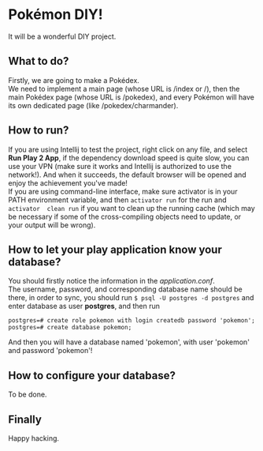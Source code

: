 # Pokémon DIY!
It will be a wonderful DIY project.

## What to do?
Firstly, we are going to make a Pokédex.  
We need to implement a main page (whose URL is /index or /), then the main
Pokédex page (whose URL is /pokedex), and every Pokémon will have its own 
dedicated page (like /pokedex/charmander).

## How to run?
If you are using Intellij to test the project, right click on any file,
and select **Run Play 2 App**, if the dependency download speed is quite slow,
you can use your VPN (make sure it works and Intellij is authorized to use the
network!). And when it succeeds, the default browser will be opened and enjoy
the achievement you've made!  
If you are using command-line interface, make sure activator is in your PATH
environment variable, and then `activator run` for the run and `activator 
clean run` if you want to clean up the running cache (which may be necessary 
if some of the cross-compiling objects need to update, or your output will be
wrong).

## How to let your play application know your database?
You should firstly notice the information in the *application.conf*.  
The username, password, and corresponding database name should be there,
in order to sync, you should run `$ psql -U postgres -d postgres` and enter database
as user **postgres**, and then run
```
postgres=# create role pokemon with login createdb password 'pokemon';
postgres=# create database pokemon;
```
And then you will have a database named 'pokemon', with user 'pokemon' and password 'pokemon'!  

## How to configure your database?
To be done.

## Finally
Happy hacking.